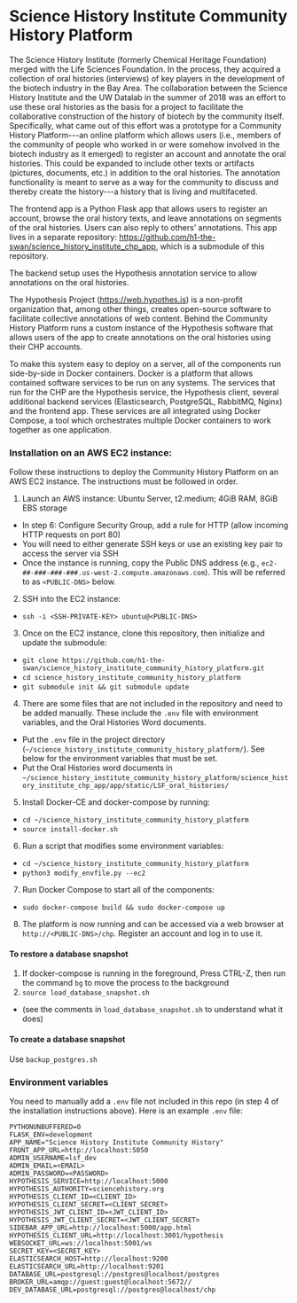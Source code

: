 # Science History Institute Community History Platform

The Science History Institute (formerly Chemical Heritage Foundation) merged with the Life Sciences Foundation. In the process, they acquired a collection of oral histories (interviews) of key players in the development of the biotech industry in the Bay Area. The collaboration between the Science History Institute and the UW Datalab in the summer of 2018 was an effort to use these oral histories as the basis for a project to facilitate the collaborative construction of the history of biotech by the community itself. Specifically, what came out of this effort was a prototype for a Community History Platform---an online platform which allows users (i.e., members of the community of people who worked in or were somehow involved in the biotech industry as it emerged) to register an account and annotate the oral histories. This could be expanded to include other texts or artifacts (pictures, documents, etc.) in addition to the oral histories. The annotation functionality is meant to serve as a way for the community to discuss and thereby create the history---a history that is living and multifaceted.

The frontend app is a Python Flask app that allows users to register an account, browse the oral history texts, and leave annotations on segments of the oral histories. Users can also reply to others’ annotations. This app lives in a separate repository: <https://github.com/h1-the-swan/science_history_institute_chp_app>, which is a submodule of this repository.

The backend setup uses the Hypothesis annotation service to allow annotations on the oral histories.

The Hypothesis Project (https://web.hypothes.is) is a non-profit organization that, among other things, creates open-source software to facilitate collective annotations of web content. Behind the Community History Platform runs a custom instance of the Hypothesis software that allows users of the app to create annotations on the oral histories using their CHP accounts.

To make this system easy to deploy on a server, all of the components run side-by-side in Docker containers. Docker is a platform that allows contained software services to be run on any systems. The services that run for the CHP are the Hypothesis service, the Hypothesis client, several additional backend services (Elasticsearch, PostgreSQL, RabbitMQ, Nginx) and the frontend app. These services are all integrated using Docker Compose, a tool which orchestrates multiple Docker containers to work together as one application.


### Installation on an AWS EC2 instance:

Follow these instructions to deploy the Community History Platform on an AWS EC2 instance. The instructions must be followed in order.

1. Launch an AWS instance: Ubuntu Server, t2.medium; 4GiB RAM, 8GiB EBS storage
  - In step 6: Configure Security Group, add a rule for HTTP (allow incoming HTTP requests on port 80)
  - You will need to either generate SSH keys or use an existing key pair to access the server via SSH
  - Once the instance is running, copy the Public DNS address (e.g., `ec2-##-###-###-###.us-west-2.compute.amazonaws.com`). This will be referred to as `<PUBLIC-DNS>` below.
2. SSH into the EC2 instance:
  - `ssh -i <SSH-PRIVATE-KEY> ubuntu@<PUBLIC-DNS>`
3. Once on the EC2 instance, clone this repository, then initialize and update the submodule:
  - `git clone https://github.com/h1-the-swan/science_history_institute_community_history_platform.git`
  - `cd science_history_institute_community_history_platform`
  - `git submodule init && git submodule update`
4. There are some files that are not included in the repository and need to be added manually. These include the `.env` file with environment variables, and the Oral Histories Word documents.
  - Put the `.env` file in the project directory (`~/science_history_institute_community_history_platform/`). See below for the environment variables that must be set.
  - Put the Oral Histories word documents in `~/science_history_institute_community_history_platform/science_history_institute_chp_app/app/static/LSF_oral_histories/`
5. Install Docker-CE and docker-compose by running:
  - `cd ~/science_history_institute_community_history_platform`
  - `source install-docker.sh`
6. Run a script that modifies some environment variables:
  - `cd ~/science_history_institute_community_history_platform`
  - `python3 modify_envfile.py --ec2`
7. Run Docker Compose to start all of the components:
  - `sudo docker-compose build && sudo docker-compose up`
8. The platform is now running and can be accessed via a web browser at `http://<PUBLIC-DNS>/chp`. Register an account and log in to use it.

#### To restore a database snapshot
1. If docker-compose is running in the foreground, Press CTRL-Z, then run the command `bg` to move the process to the background
2. `source load_database_snapshot.sh`
  - (see the comments in `load_database_snapshot.sh` to understand what it does)
  
#### To create a database snapshot
Use `backup_postgres.sh`

### Environment variables
You need to manually add a `.env` file not included in this repo (in step 4 of the installation instructions above). Here is an example `.env` file:

```
PYTHONUNBUFFERED=0
FLASK_ENV=development
APP_NAME="Science History Institute Community History"
FRONT_APP_URL=http://localhost:5050
ADMIN_USERNAME=lsf_dev
ADMIN_EMAIL=<EMAIL>
ADMIN_PASSWORD=<PASSWORD>
HYPOTHESIS_SERVICE=http://localhost:5000
HYPOTHESIS_AUTHORITY=sciencehistory.org
HYPOTHESIS_CLIENT_ID=<CLIENT_ID>
HYPOTHESIS_CLIENT_SECRET=<CLIENT_SECRET>
HYPOTHESIS_JWT_CLIENT_ID=<JWT_CLIENT_ID>
HYPOTHESIS_JWT_CLIENT_SECRET=<JWT_CLIENT_SECRET>
SIDEBAR_APP_URL=http://localhost:5000/app.html
HYPOTHESIS_CLIENT_URL=http://localhost:3001/hypothesis
WEBSOCKET_URL=ws://localhost:5001/ws
SECRET_KEY=<SECRET_KEY>
ELASTICSEARCH_HOST=http://localhost:9200
ELASTICSEARCH_URL=http://localhost:9201
DATABASE_URL=postgresql://postgres@localhost/postgres
BROKER_URL=amqp://guest:guest@localhost:5672//
DEV_DATABASE_URL=postgresql://postgres@localhost/chp
```


